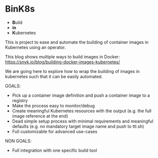 # BinK8s

 - **B**uild
 - **in**
 - **K**ubernetes

This is project to ease and automate the building of container images in Kubernetes using an operator.

This blog shows multiple ways to build images in Docker: https://snyk.io/blog/building-docker-images-kubernetes/

We are going here to explore how to wrap the building of images in kubernetes such that it can be easily automated.

 GOALS:

 - Pick up a container image definition and push a container image to a registry
 - Make the process easy to monitor/debug
 - Create meaningful Kubernetes resources with the output (e.g. the full image reference at the end)
 - Dead simple setup process with minimal requirements and meaningful defaults (e.g. no mandatory target image name and push to ttl.sh)
 - Full customizable for advanced use-cases

NON GOALS:

 - Full integration with one specific build tool
